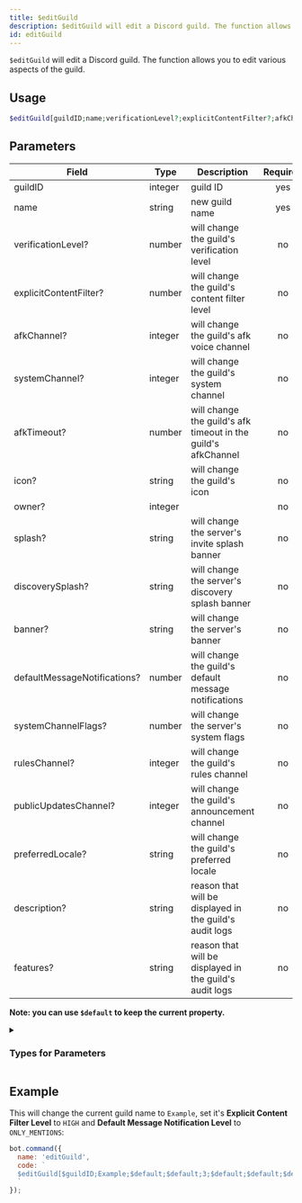 ```yaml
---
title: $editGuild 
description: $editGuild will edit a Discord guild. The function allows you to edit various aspects of the guild.
id: editGuild
---
```


`$editGuild` will edit a Discord guild. The function allows you to edit various aspects of the guild.

## Usage

```php
$editGuild[guildID;name;verificationLevel?;explicitContentFilter?;afkChannel?;systemChannel?;afkTimeout?;icon?;owner?;splash?;discoverySplash?;banner?;defaultMessageNotifications?;systemChannelFlags?;rulesChannel?;publicUpdatesChannel?;preferredLocale?;description?;features?]
```

## Parameters 


| Field                        | Type    | Description                                                   | Required |
| ---------------------------- | ------- | ------------------------------------------------------------- |:--------:|
| guildID                      | integer | guild ID                                                      |    yes   |
| name                         | string  | new guild name                                                |    yes   |
| verificationLevel?           | number  | will change the guild's verification level                    |    no    |
| explicitContentFilter?       | number  | will change the guild's content filter level                  |    no    |
| afkChannel?                  | integer | will change the guild's afk voice channel                     |    no    |
| systemChannel?               | integer | will change the guild's system channel                        |    no    |
| afkTimeout?                  | number  | will change the guild's afk timeout in the guild's afkChannel |    no    |
| icon?                        | string  | will change the guild's icon                                  |    no    |
| owner?                       | integer |                                                               |    no    |
| splash?                      | string  | will change the server's invite splash banner                 |    no    |
| discoverySplash?             | string  | will change the server's discovery splash banner              |    no    |
| banner?                      | string  | will change the server's banner                               |    no    |
| defaultMessageNotifications? | number  | will change the guild's default message notifications         |    no    |
| systemChannelFlags?          | number  | will change the server's system flags                         |    no    |
| rulesChannel?                | integer | will change the guild's rules channel                         |    no    |
| publicUpdatesChannel?        | integer | will change the guild's announcement channel                  |    no    |
| preferredLocale?             | string  | will change the guild's preferred locale                      |    no    |
| description?                 | string  | reason that will be displayed in the guild's audit logs       |    no    |
| features?                    | string  | reason that will be displayed in the guild's audit logs       |    no    |

**Note: you can use `$default` to keep the current property.**

<details>
  <summary><h3> Types for Parameters </h3></summary>

**[Default Message Notification Level](https://discord.com/developers/docs/resources/guild#guild-object-default-message-notification-level)**

| KEY           | VALUE | DESCRIPTION                                                                        |
| ------------- | ----- | ---------------------------------------------------------------------------------- |
| ALL_MESSAGES  | 0     | members will receive notifications for all messages by default                     |
| ONLY_MENTIONS | 1     | members will receive notifications only for messages that @mention them by default |

**[Explicit Content Filter Level](https://discord.com/developers/docs/resources/guild#guild-object-explicit-content-filter-level)**

| LEVEL                 | INTEGER | DESCRIPTION                                                 |
| --------------------- | ------- | ----------------------------------------------------------- |
| DISABLED              | 0       | media content will not be scanned                           |
| MEMBERS_WITHOUT_ROLES | 1       | media content sent by members without roles will be scanned |
| ALL_MEMBERS           | 2       | media content sent by all members will be scanned           |
 
**[MFA Level](https://discord.com/developers/docs/resources/guild#guild-object-mfa-level)**

| LEVEL    | INTEGER | DESCRIPTION                                             |
| -------- | ------- | ------------------------------------------------------- |
| NONE     | 0       | guild has no MFA/2FA requirement for moderation actions |
| ELEVATED | 1       | guild has a 2FA requirement for moderation actions      |

**[Verification Level](https://discord.com/developers/docs/resources/guild#guild-object-verification-level)**

| LEVEL     | INTEGER | DESCRIPTION                                               |
| --------- | ------- | --------------------------------------------------------- |
| NONE      | 0       | unrestricted                                              |
| LOW       | 1       | must have verified email on account                       |
| MEDIUM    | 2       | must be registered on Discord for longer than 5 minutes   |
| HIGH      | 3       | must be a member of the server for longer than 10 minutes |
| VERY_HIGH | 4       | must have a verified phone number                         |

**[Guild NSFW Level](https://discord.com/developers/docs/resources/guild#guild-object-guild-nsfw-level)**

| LEVEL          | VALUE |
| -------------- | ----- |
| DEFAULT        | 0     |
| EXPLICIT       | 1     |
| SAFE           | 2     |
| AGE_RESTRICTED | 3     |

**[System Channel Flags](https://discord.com/developers/docs/resources/guild#guild-object-system-channel-flags)**

| LEVEL                                                    | INTEGER | DESCRIPTION                                                   |
| -------------------------------------------------------- | ------- | ------------------------------------------------------------- |
| SUPPRESS_JOIN_NOTIFICATIONS                              | 1 << 0  | Suppress member join notifications                            |
| SUPPRESS_PREMIUM_SUBSCRIPTIONS                           | 1 << 1  | Suppress server boost notifications                           |
| SUPPRESS_GUILD_REMINDER_NOTIFICATIONS                    | 1 << 2  | Suppress server setup tips                                    |
| SUPPRESS_JOIN_NOTIFICATION_REPLIES                       | 1 << 3  | Hide member join sticker reply buttons                        |
| SUPPRESS_ROLE_SUBSCRIPTION_PURCHASE_NOTIFICATIONS        | 1 << 4  | Suppress role subscription purchase and renewal notifications |
| SUPPRESS_ROLE_SUBSCRIPTION_PURCHASE_NOTIFICATION_REPLIES | 1 << 5  | Hide role subscription sticker reply buttons                  |

</details>

## Example

This will change the current guild name to `Example`, set it's **Explicit Content Filter Level** to `HIGH` and **Default Message Notification Level** to `ONLY_MENTIONS`: 

```javascript
bot.command({
  name: 'editGuild',
  code: `
  $editGuild[$guildID;Example;$default;$default;3;$default;$default;$default;$default;$default;$default;$default;$default;1]
  `
});
```